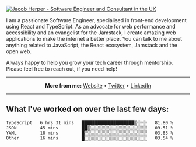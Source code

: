 [![Jacob Herper - Software Engineer and Consultant in the UK](https://res.cloudinary.com/jacobherper/image/upload/v1641506277/gh-image.png)](https://jacobherper.com/)

I am a passionate Software Engineer, specialised in front-end development using React and TypeScript. As an advocate for web performance and accessibility and an evangelist for the Jamstack, I create amazing web applications to make the internet a better place. You can talk to me about anything related to JavaScript, the React ecosystem, Jamstack and the open web.

Always happy to help you grow your tech career through mentorship. Please feel free to reach out, if you need help!

---

<p align="center">
  <strong>More from me:</strong> 
  <a href="https://jacobherper.com/">Website</a> •
  <a href="https://twitter.com/intent/follow?screen_name=jakeherp&tw_p=followbutton">Twitter</a> •
  <a href="https://www.linkedin.com/in/jacobherper/">LinkedIn</a>
</p>

---

## What I've worked on over the last few days:

<!--START_SECTION:waka-->

```text
TypeScript   6 hrs 31 mins   ████████████████████▒░░░░   81.80 %
JSON         45 mins         ██▒░░░░░░░░░░░░░░░░░░░░░░   09.51 %
YAML         18 mins         █░░░░░░░░░░░░░░░░░░░░░░░░   03.83 %
Other        16 mins         █░░░░░░░░░░░░░░░░░░░░░░░░   03.54 %
```

<!--END_SECTION:waka-->
